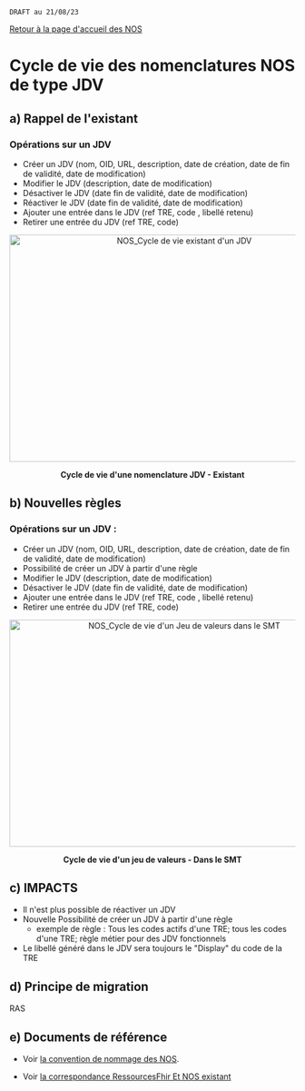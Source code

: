 

`DRAFT au 21/08/23 `

[Retour à la page d'accueil des NOS](ANS_MOS_NOS_MigrationNOSversSMTT0_00_accueil.md)

# Cycle de vie des nomenclatures NOS de type JDV


## a)  Rappel de l'existant

### Opérations sur un JDV
- Créer un JDV (nom, OID, URL, description, date de création, date de fin de validité, date de modification)
- Modifier le JDV (description, date de modification)
- Désactiver le JDV (date fin de validité, date de modification)
- Réactiver le JDV (date fin de validité, date de modification)
- Ajouter une entrée dans le JDV (ref TRE, code , libellé retenu)
- Retirer une entrée du JDV (ref TRE, code)

<center><img src="NOS_CycleDeVieJDVExistant.jpg" alt="NOS_Cycle de vie existant d'un JDV" width=600 height=400/>

<b>Cycle de vie d'une nomenclature JDV - Existant</b>
</center>


## b) Nouvelles règles 

### Opérations sur un JDV : 
- Créer un JDV (nom, OID, URL, description, date de création, date de fin de validité, date de modification)
- Possibilité de créer un JDV à partir d'une règle
- Modifier le JDV (description, date de modification)
- Désactiver le JDV (date fin de validité, date de modification)
- Ajouter une entrée dans le JDV (ref TRE, code , libellé retenu)
- Retirer une entrée du JDV (ref TRE, code)

<center><img src="NOS_CycleDeVieJDVOnSMT.jpg" alt="NOS_Cycle de vie d'un Jeu de valeurs dans le SMT" width=600 height=400/>

<b>Cycle de vie d'un jeu de valeurs - Dans le SMT</b>
</center>


## c) IMPACTS
- Il n'est plus possible de réactiver un JDV
- Nouvelle Possibilité de créer un JDV à partir d'une règle 
    - exemple de règle : Tous les codes actifs d'une TRE; tous les codes d'une TRE; règle métier pour des JDV fonctionnels
- Le libellé généré dans le JDV sera toujours le "Display" du code de la TRE


## d) Principe de migration 
RAS


## e) Documents de référence

- Voir [la convention de nommage des NOS](https://esante.gouv.fr/sites/default/files/media_entity/documents/NOS_ConventionNOS_V2.0.pdf).

- Voir [la correspondance  RessourcesFhir Et NOS existant](https://esante.gouv.fr/sites/default/files/media_entity/documents/Correspondances%20RessourcesFHIR-NOS_0.pdf)
